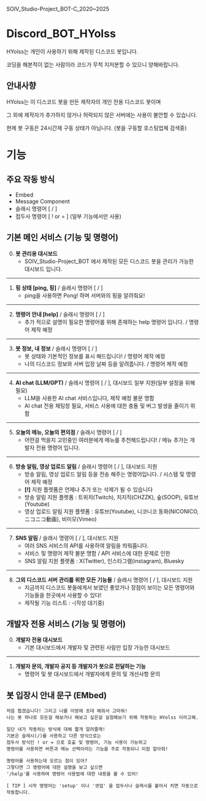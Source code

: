 SOIV_Studio-Project_BOT-C_2020~2025
# Discord_BOT_HYolss
HYolss는 개인이 사용하기 위해 제작된 디스코드 봇입니다.

코딩을 해본적이 없는 사람이라 코드가 무척 지저분할 수 있으니 양해바랍니다.

## 안내사향
HYolss는 이 디스코드 봇을 만든 제작자의 개인 전용 디스코드 봇이며

그 외에 제작자가 추가하지 않거나 허락되지 않은 서버에는 사용이 불안할 수 있습니다.

현제 봇 구동은 24시간제 구동 상태가 아님니다. (봇을 구동할 호스팅업체 검색중)

# 기능
## 주요 작동 방식
- Embed
- Message Component
- 슬래시 명령어 [ / ]
- 접두사 명령어 [ ! or = ] (일부 기능에서만 사용)

## 기본 메인 서비스 (기능 및 명령어)
0. **봇 관리용 대시보드**
    - SOIV_Studio-Project_BOT 에서 제작된 모든 디스코드 봇을 관리가 가능한 대시보드 입니다.
- - -
1. **핑 상태 [ping, 핑]** / 슬래시 명령어 [ / ]
    - ping을 사용하면 Pong! 하며 서버와의 핑을 알려줘요!
- - -
2. **명령어 안내 [help]** / 슬래시 명령어 [ / ]
    - 추가 적으로 설명이 필요한 명령어를 위해 존재하는 help 명령어 입니다. / 명령어 제작 예정
- - -
3. **봇 정보, 내 정보** / 슬래시 명령어 [ / ]
    - 봇 상태와 기본적인 정보를 표시 해드립니다! / 명령어 제작 예정
    - 나의 디스코드 정보와 서버 입장 날짜 등을 알려줍니다. / 명령어 제작 예정
- - -
4. **AI chat (LLM/GPT)** / 슬래시 명령어 [ / ], 대시보드 일부 지원(일부 설정을 위해 필요)
    - LLM을 사용한 AI chat 서비스입니다, 제작 예정 불문 명함
    - AI chat 전용 채팅창 필요, 서비스 사용에 대한 충돌 및 버그 발생을 줄이기 위함
- - -
5. **오늘의 메뉴, 오늘의 편의점** / 슬래시 명령어 [ / ]
    - 어떤걸 먹을지 고민중인 여러분에게 메뉴를 추천해드립니다! / 메뉴 추가는 개발자 전용 명령어 입니다.
- - -
6. **방송 알림, 영상 업로드 알림** / 슬래시 명령어 [ / ], 대시보드 지원
    - 방송 알림, 영상 업로드 알림 등을 전송 해주는 명령어입니다. / 시스템 및 명령어 제작 예정
    - **[!]** 지원 플렛폼은 언제나 추가 또는 삭제가 될 수 있습니다
    - 방송 알림 지원 플렛폼 : 트위치(Twitch), 치지직(CHZZK), 숲(SOOP), 유튜브(Youtube)
    - 영상 업로드 알림 지원 플렛폼 : 유튜브(Youtube), 니코니코 동화(NICONICO,ニコニコ動画), 비미모(Vimeo)
- - -
7. **SNS 알림** / 슬래시 명령어 [ / ], 대시보드 지원
    - 여러 SNS 서비스의 API를 사용하여 알림을 띄워줌니다.
    - 서비스 및 명령어 제작 불분 명함 / API 서비스에 대한 문제로 인한
    - SNS 알림 지원 플렛폼 : X(Twitter), 인스타그램(instagram), Bluesky
- - -
8. **그외 디스코드 서버 관리를 위한 모든 기능들** / 슬래시 명령어 [ / ], 대시보드 지원
    - 지금까지 디스코드 봇들에게서 보였던 좋았거나 장점이 보이는 모든 명령어와 기능들을 한곳에서 사용할 수 있다!
    - 제작될 기능 리스트 : -(작성 대기중)

## 개발자 전용 서비스 (기능 및 명령어)
0. **개발자 전용 대시보드**
    - 기본 대시보드에서 개발자 및 관련된 사람만 입장 가능한 대시보드
- - -
1. **개발자 문의, 개발자 공지 등 개발자가 봇으로 전달하는 기능**
    - 명령어 및 봇 대시보드에서 개발자에게 문의 및 개선사항 문의

## 봇 입장시 안내 문구 (EMbed)
```
처음 뵙겠습니다! 그리고 나를 이방에 초대 해줘서 고마워!
나는 봇 하나로 모든걸 해보거나 해보고 싶은걸 실험해보기 위해 작동하는 HYolss 이라고해.

일단 내가 작동하는 방식에 대해 짧개 알려줄깨!
기본은 슬레시(/)를 사용하고 다른 방식으로는
접두사 방식인 ! or = 으로 호출 및 명령어, 기능 사용이 가능하고
명령어를 사용하면 버튼과 메뉴 선택이라는 기능을 주로 작동되니 이점 알아줘!

명령어를 사용하는데 모르는 점이 있어?
그렇다면 그 명령어에 대한 설명을 보고 싶으면
'/help'를 사용하여 명령어 사용법에 대한 내용을 볼 수 있어!

[ TIP ] 시작 명령어는 'setup' 이나 '셋업' 을 접두사나 슬래시를 붙어서 치면 자동으로 작동합니다.
```
